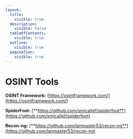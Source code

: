 ```yaml
---
layout:
  title:
    visible: true
  description:
    visible: false
  tableOfContents:
    visible: true
  outline:
    visible: true
  pagination:
    visible: true
---
```


# OSINT Tools

**OSINT Framework:** [https://osintframework.com/](https://osintframework.com/)

**SpiderFoot:** [**https://github.com/smicallef/spiderfoot**](https://github.com/smicallef/spiderfoot)

**Recon-ng:** [**https://github.com/lanmaster53/recon-ng**](https://github.com/lanmaster53/recon-ng)



